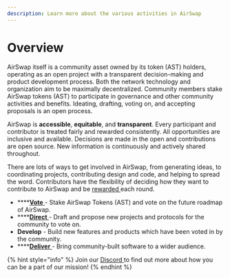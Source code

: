 ```yaml
---
description: Learn more about the various activities in AirSwap
---
```


# Overview

AirSwap itself is a community asset owned by its token (AST) holders, operating as an open project with a transparent decision-making and product development process. Both the network technology and organization aim to be maximally decentralized. Community members stake AirSwap tokens (AST) to participate in governance and other community activities and benefits. Ideating, drafting, voting on, and accepting proposals is an open process.

AirSwap is **accessible**, **equitable**, and **transparent**. Every participant and contributor is treated fairly and rewarded consistently. All opportunities are inclusive and available. Decisions are made in the open and contributions are open source. New information is continuously and actively shared throughout.

There are lots of ways to get involved in AirSwap, from generating ideas, to coordinating projects, contributing design and code, and helping to spread the word. Contributors have the flexibility of deciding how they want to contribute to AirSwap and be [rewarded ](../community/rewards.md)each round.

* ****[**Vote** ](voting.md)- Stake AirSwap Tokens (AST) and vote on the future roadmap of AirSwap.
* ****[**Direct** ](direction.md)- Draft and propose new projects and protocols for the community to vote on.
* **Develop** - Build new features and products which have been voted in by the community.
* ****[**Deliver** ](delivery.md)- Bring community-built software to a wider audience.

{% hint style="info" %}
Join our [Discord ](https://discord.gg/BQaJCgmhD7)to find out more about how you can be a part of our mission!
{% endhint %}
